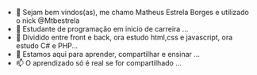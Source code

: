 - 👋 Sejam bem vindos(as), me chamo Matheus Estrela Borges e utilizado o nick @Mtbestrela
- 👀 Estudante de programação em inicio de carreira ...
- 🌱 Dividido entre front e back, ora estudo html,css e javascript, ora estudo C# e PHP...
- 💞️ Estamos aqui para aprender, compartilhar e ensinar ...
- 📫 O aprendizado só é real se for compartilhado ...

<!---
Mtbestrela/Mtbestrela is a ✨ special ✨ repository because its `README.md` (this file) appears on your GitHub profile.
You can click the Preview link to take a look at your changes.
--->
